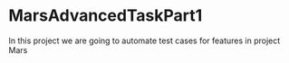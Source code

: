 # MarsAdvancedTaskPart1
In this project we are going to automate test cases for features in project Mars
